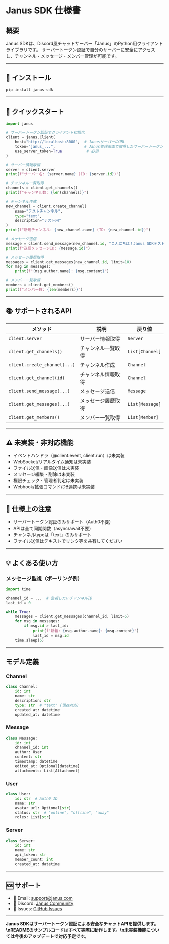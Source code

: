 # Janus SDK 仕様書

## 概要
Janus SDKは、Discord風チャットサーバー「Janus」のPython用クライアントライブラリです。
サーバートークン認証で自分のサーバーに安全にアクセスし、チャンネル・メッセージ・メンバー管理が可能です。

---

## 🔧 インストール

```bash
pip install janus-sdk
```

---

## 🚀 クイックスタート

```python
import janus

# サーバートークン認証でクライアント初期化
client = janus.Client(
    host="http://localhost:8000",  # JanusサーバーのURL
    token="janus_...",             # Janus管理画面で取得したサーバートークン
    use_server_token=True           # 必須
)

# サーバー情報取得
server = client.server
print(f"サーバー名: {server.name} (ID: {server.id})")

# チャンネル一覧取得
channels = client.get_channels()
print(f"チャンネル数: {len(channels)}")

# チャンネル作成
new_channel = client.create_channel(
    name="テストチャンネル",
    type="text",
    description="テスト用"
)
print(f"新規チャンネル: {new_channel.name} (ID: {new_channel.id})")

# メッセージ送信
message = client.send_message(new_channel.id, "こんにちは！Janus SDKテストです。")
print(f"送信メッセージID: {message.id}")

# メッセージ履歴取得
messages = client.get_messages(new_channel.id, limit=10)
for msg in messages:
    print(f"{msg.author.name}: {msg.content}")

# メンバー一覧取得
members = client.get_members()
print(f"メンバー数: {len(members)}")
```

---

## 📚 サポートされるAPI

| メソッド                       | 説明                       | 戻り値           |
|-------------------------------|----------------------------|------------------|
| `client.server`               | サーバー情報取得           | `Server`         |
| `client.get_channels()`       | チャンネル一覧取得         | `List[Channel]`  |
| `client.create_channel(...)`  | チャンネル作成             | `Channel`        |
| `client.get_channel(id)`      | チャンネル情報取得         | `Channel`        |
| `client.send_message(...)`    | メッセージ送信             | `Message`        |
| `client.get_messages(...)`    | メッセージ履歴取得         | `List[Message]`  |
| `client.get_members()`        | メンバー一覧取得           | `List[Member]`   |

---

## ⚠️ 未実装・非対応機能

- イベントハンドラ（@client.event, client.run）は未実装
- WebSocket/リアルタイム通知は未実装
- ファイル送信・画像送信は未実装
- メッセージ編集・削除は未実装
- 権限チェック・管理者判定は未実装
- Webhook/拡張コマンド/DB連携は未実装

---

## 📝 仕様上の注意

- サーバートークン認証のみサポート（Auth0不要）
- APIは全て同期関数（async/await不要）
- チャンネルtypeは「text」のみサポート
- ファイル送信はテキストでリンク等を共有してください

---

## 💡 よくある使い方

### メッセージ監視（ポーリング例）

```python
import time

channel_id = ...  # 監視したいチャンネルID
last_id = 0

while True:
    messages = client.get_messages(channel_id, limit=5)
    for msg in messages:
        if msg.id > last_id:
            print(f"新着: {msg.author.name}: {msg.content}")
            last_id = msg.id
    time.sleep(5)
```

---

## モデル定義

### Channel
```python
class Channel:
    id: int
    name: str
    description: str
    type: str  # "text" (現在対応)
    created_at: datetime
    updated_at: datetime
```

### Message
```python
class Message:
    id: int
    channel_id: int
    author: User
    content: str
    timestamp: datetime
    edited_at: Optional[datetime]
    attachments: List[Attachment]
```

### User
```python
class User:
    id: str  # Auth0 ID
    name: str
    avatar_url: Optional[str]
    status: str  # "online", "offline", "away"
    roles: List[str]
```

### Server
```python
class Server:
    id: int
    name: str
    api_token: str
    member_count: int
    created_at: datetime
```

---

## 🆘 サポート

- 📧 Email: support@janus.com
- 💬 Discord: [Janus Community](https://discord.gg/janus)
- 🐛 Issues: [GitHub Issues](https://github.com/janus/janus-sdk/issues)

---

**Janus SDKはサーバートークン認証による安全なチャットAPIを提供します。\nREADMEのサンプルコードはすべて実際に動作します。\n未実装機能については今後のアップデートで対応予定です。**

